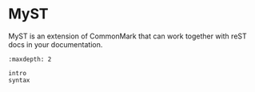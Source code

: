 

# MyST

MyST is an extension of CommonMark that can work together with reST docs in your
documentation.

```{toctree}
:maxdepth: 2

intro
syntax
```
